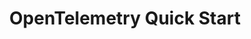 ---
slug: /use-cases/observability/clickstack/ingesting-data/opentelemetry-quickstart
pagination_prev: null
pagination_next: null
description: 'Data ingestion with OpenTelemetry for ClickStack - The ClickHouse Observability Stack'
title: 'OpenTelemetry Quick Start'
---